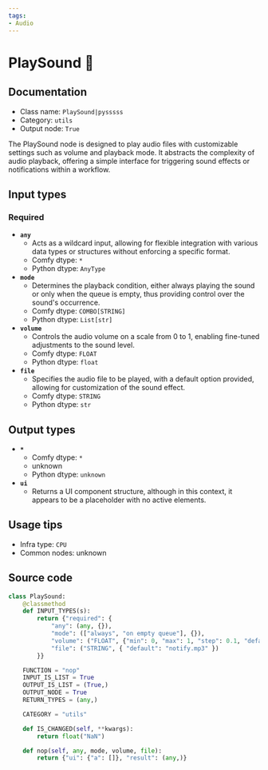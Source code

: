 ```yaml
---
tags:
- Audio
---
```


# PlaySound 🐍
## Documentation
- Class name: `PlaySound|pysssss`
- Category: `utils`
- Output node: `True`

The PlaySound node is designed to play audio files with customizable settings such as volume and playback mode. It abstracts the complexity of audio playback, offering a simple interface for triggering sound effects or notifications within a workflow.
## Input types
### Required
- **`any`**
    - Acts as a wildcard input, allowing for flexible integration with various data types or structures without enforcing a specific format.
    - Comfy dtype: `*`
    - Python dtype: `AnyType`
- **`mode`**
    - Determines the playback condition, either always playing the sound or only when the queue is empty, thus providing control over the sound's occurrence.
    - Comfy dtype: `COMBO[STRING]`
    - Python dtype: `List[str]`
- **`volume`**
    - Controls the audio volume on a scale from 0 to 1, enabling fine-tuned adjustments to the sound level.
    - Comfy dtype: `FLOAT`
    - Python dtype: `float`
- **`file`**
    - Specifies the audio file to be played, with a default option provided, allowing for customization of the sound effect.
    - Comfy dtype: `STRING`
    - Python dtype: `str`
## Output types
- **`*`**
    - Comfy dtype: `*`
    - unknown
    - Python dtype: `unknown`
- **`ui`**
    - Returns a UI component structure, although in this context, it appears to be a placeholder with no active elements.
## Usage tips
- Infra type: `CPU`
- Common nodes: unknown


## Source code
```python
class PlaySound:
    @classmethod
    def INPUT_TYPES(s):
        return {"required": {
            "any": (any, {}),
            "mode": (["always", "on empty queue"], {}),
            "volume": ("FLOAT", {"min": 0, "max": 1, "step": 0.1, "default": 0.5}),
            "file": ("STRING", { "default": "notify.mp3" })
        }}

    FUNCTION = "nop"
    INPUT_IS_LIST = True
    OUTPUT_IS_LIST = (True,)
    OUTPUT_NODE = True
    RETURN_TYPES = (any,)

    CATEGORY = "utils"

    def IS_CHANGED(self, **kwargs):
        return float("NaN")

    def nop(self, any, mode, volume, file):
        return {"ui": {"a": []}, "result": (any,)}

```
